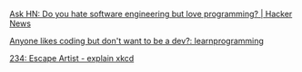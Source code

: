 
[Ask HN: Do you hate software engineering but love programming? | Hacker News](https://news.ycombinator.com/item?id=34366610)

[Anyone likes coding but don't want to be a dev?: learnprogramming](https://www.reddit.com/r/learnprogramming/comments/10xfvs8/anyone_likes_coding_but_dont_want_to_be_a_dev)

[234: Escape Artist - explain xkcd](https://www.explainxkcd.com/wiki/index.php/234:_Escape_Artist)
